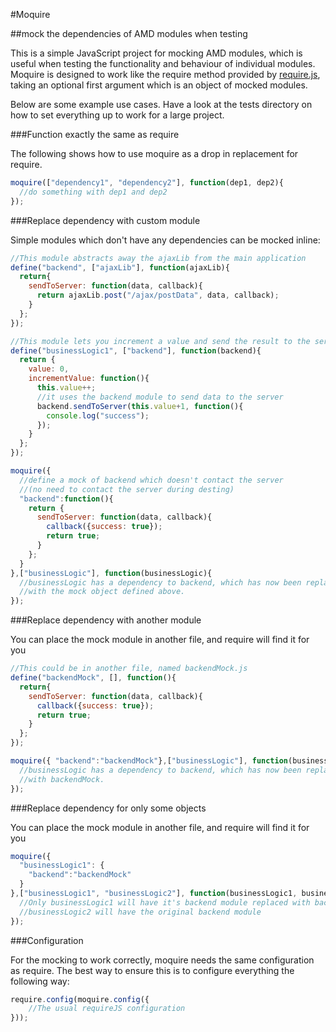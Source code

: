 #Moquire

##mock the dependencies of AMD modules when testing

This is a simple JavaScript project for mocking AMD modules, which is useful when testing the functionality and behaviour of individual modules.
Moquire is designed to work like the require method provided by [require.js](http://www.requirejs.org/), taking an optional first argument which is an object of mocked modules.

Below are some example use cases. Have a look at the tests directory on how to set everything up to work for a large project.

###Function exactly the same as require

The following shows how to use moquire as a drop in replacement for require. 

```javascript
moquire(["dependency1", "dependency2"], function(dep1, dep2){
  //do something with dep1 and dep2
});
```

###Replace dependency with custom module

Simple modules which don't have any dependencies can be mocked inline:

```javascript
//This module abstracts away the ajaxLib from the main application
define("backend", ["ajaxLib"], function(ajaxLib){
  return{
    sendToServer: function(data, callback){
      return ajaxLib.post("/ajax/postData", data, callback);
    }
  };
});

//This module lets you increment a value and send the result to the server
define("businessLogic1", ["backend"], function(backend){
  return {
    value: 0,
    incrementValue: function(){
      this.value++;
      //it uses the backend module to send data to the server
      backend.sendToServer(this.value+1, function(){
        console.log("success");
      });
    }
  };
});

moquire({
  //define a mock of backend which doesn't contact the server 
  //(no need to contact the server during desting)
  "backend":function(){
    return {
      sendToServer: function(data, callback){
        callback({success: true});
        return true;
      }
    };
  }
},["businessLogic"], function(businessLogic){
  //businessLogic has a dependency to backend, which has now been replaced
  //with the mock object defined above. 
});
```


###Replace dependency with another module

You can place the mock module in another file, and require will find it for you

```javascript
//This could be in another file, named backendMock.js
define("backendMock", [], function(){
  return{
    sendToServer: function(data, callback){
      callback({success: true});
      return true;
    }
  };
});

moquire({ "backend":"backendMock"},["businessLogic"], function(businessLogic){
  //businessLogic has a dependency to backend, which has now been replaced
  //with backendMock.
});
```

###Replace dependency for only some objects

You can place the mock module in another file, and require will find it for you

```javascript
moquire({
  "businessLogic1": {
    "backend":"backendMock"
  }
},["businessLogic1", "businessLogic2"], function(businessLogic1, businessLogic2){
  //Only businessLogic1 will have it's backend module replaced with backendMock. 
  //businessLogic2 will have the original backend module
});
```

###Configuration

For the mocking to work correctly, moquire needs the same configuration as require.
The best way to ensure this is to configure everything the following way:

```javascript
require.config(moquire.config({
    //The usual requireJS configuration
}));
```